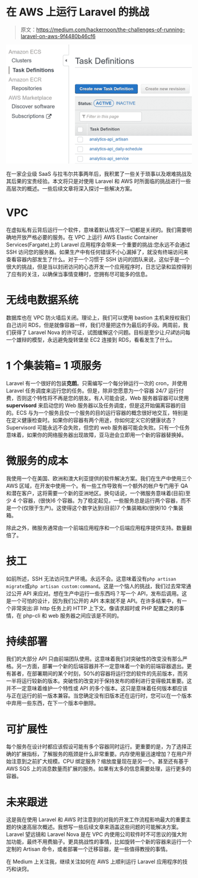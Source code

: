 # 在 AWS 上运行 Laravel 的挑战

> 原文：<https://medium.com/hackernoon/the-challenges-of-running-laravel-on-aws-9f4480b46cf6>

![](img/1cd351ed35e3dae0444628f6e67ea7ba.png)

在一家企业级 SaaS 与拉韦尔共事两年后，我积累了一些关于琐事以及艰难挑战及其后果的宝贵经验。本文将只是对使用 Laravel 和 AWS 时所面临的挑战进行一些高层次的概述。一些后续文章将深入探讨一些解决方案。

# VPC

在虚拟私有云背后运行一个软件，意味着默认情况下一切都是关闭的。我们需要明确地开放严格必要的服务。在 VPC 上运行 AWS Elastic Container Services(Fargate)上的 Laravel 应用程序会带来一个重要的挑战:您永远不会通过 SSH 访问您的服务器。如果生产中有任何错误不小心漏掉了，就没有终端访问来查看容器内部发生了什么。对于一个习惯于 SSH 访问的团队来说，这似乎是一个很大的挑战，但是当以封闭访问的心态开发一个应用程序时，日志记录和监控得到了应有的关注，以确保当事情变糟时，您拥有尽可能多的信息。

# 无线电数据系统

数据库也在 VPC 防火墙后关闭。理论上，我们可以使用 bastion 主机来授权我们自己访问 RDS，但是就像容器一样，我们尽量把这作为最后的手段。两周前，我们获得了 Laravel Nova 的许可证，试图缓解这个问题。目标是至少让*只读*访问每一个雄辩的模型，永远避免旋转堡垒 EC2 连接到 RDS，看看发生了什么。

# 1 个集装箱= 1 项服务

Laravel 有一个很好的包装**克朗**。只需编写一个每分钟运行一次的 cron，并使用 Laravel 任务调度来运行您的任务。但是，除非您愿意为一个容器 24/7 运行付费，否则这个特性将不再是您的朋友。有人可能会说，Web 服务器容器可以使用 **supervisord** 来启动您的 Web 服务器以及任务调度，但是这开始偏离容器的目的。ECS 与为一个服务且仅一个服务的目的运行容器的概念很好地交互，特别是在定义健康检查时。如果你的容器有两个用途，你如何定义它的健康状态？Supervisord 可能永远不会失败，但您的 web 服务器可能会失败。只有一个任务意味着，如果你的网络服务器出现故障，亚马逊会立即用一个新的容器替换掉。

# 微服务的成本

我使用一个在美国、欧洲和澳大利亚提供的软件解决方案。我们在生产中使用三个 AWS 区域，在开发中使用一个。有一些工作导致有一个额外的帐户专门用于 QA 和潜在客户，这将需要一个新的亚洲地区。换句话说，一个微服务意味着(目前)至少 4 个容器，(很快)6 个容器。为了稳定起见，一些服务总是运行两个容器，而不是一个(仅限于生产)。这使得这个数字达到(目前)7 个集装箱和(很快)10 个集装箱。

除此之外，微服务通常由一个前端应用程序和一个后端应用程序提供支持。数量翻倍了。

# 技工

如前所述，SSH 无法访问生产环境。永远不会。这意味着没有`php artisan migrate`或`php artisan custom:command`。这是一个恼人的挑战，我们过去常常通过公开 API 来应对。想在生产中运行一些东西吗？写一个 API，发布后调用。这是一个可怕的设计，因为我们公开的 API 本来就不是 API。在许多结果中，有一个非常突出:非 http 任务上的 HTTP 上下文。像请求超时或 PHP 配置之类的事情，在 php-cli 和 web 服务器之间应该是不同的。

# 持续部署

我们的大部分 API 只由前端团队使用。这意味着我们对突破性的改变没有那么严格。另一方面，部署一个新的后端容器并不一定意味着一个新的前端容器退出。更有甚者，在部署期间的某个时刻，50%的容器将运行您的软件的先前版本，而另一半将运行较新的版本。突破性的改变对于保持发布的顺利进行变得极其重要。这并不一定意味着维护一个特性或 API 的多个版本。这只是意味着任何版本都应该与正在运行的前一版本兼容。当您确定没有旧版本还在运行时，您可以在一个版本中弃用一些东西，在下一个版本中删除。

# 可扩展性

每个服务在设计时都应该假设可能有多个容器同时运行。更重要的是，为了选择正确的扩展指标，了解服务的瓶颈是什么非常重要。内存使用量迅速增加？在用户开始注意到之前扩大规模。CPU 绑定服务？缩放度量现在是另一个。甚至还有基于 AWS SQS 上的消息数量而扩展的服务。如果有太多的信息需要处理，运行更多的容器。

# 未来跟进

这是我在使用 Laravel 和 AWS 时注意到的对我的开发工作流程影响最大的重要主题的快速高层次概述。我想写一些后续文章来涵盖这些问题的可能解决方案。Laravel 望远镜和 Laravel Nova 是在 VPC 内使用公司软件时不可思议的强大附加功能，最终不用费脑子。更具挑战性的事情，比如旋转一个新的容器来运行一个定制的 Artisan 命令，或者部署一个迁移容器，是一些值得教授的事情。

在 Medium 上关注我，继续关注如何在 AWS 上顺利运行 Laravel 应用程序的技巧和诀窍。